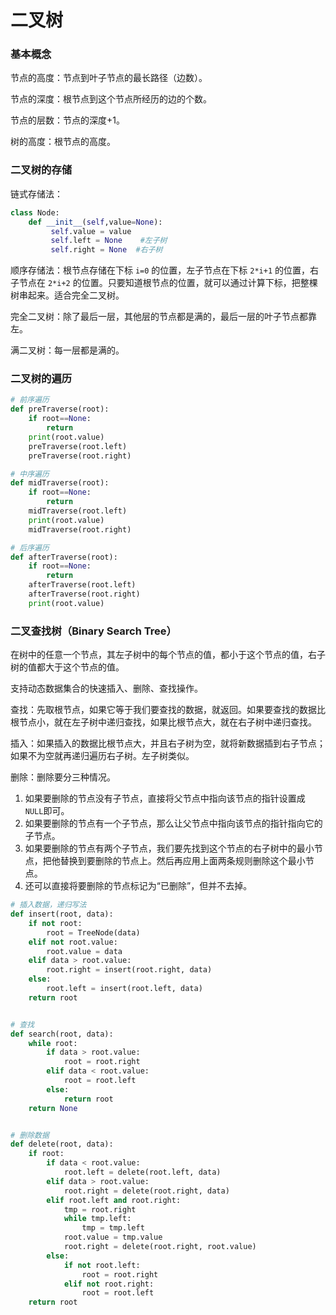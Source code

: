 # 二叉树

### 基本概念

节点的高度：节点到叶子节点的最长路径（边数）。

节点的深度：根节点到这个节点所经历的边的个数。

节点的层数：节点的深度+1。

树的高度：根节点的高度。

### 二叉树的存储

链式存储法：

```python
class Node:  
    def __init__(self,value=None):
         self.value = value  
         self.left = None    #左子树
         self.right = None  #右子树
```

顺序存储法：根节点存储在下标 `i=0` 的位置，左子节点在下标 `2*i+1` 的位置，右子节点在 `2*i+2` 的位置。只要知道根节点的位置，就可以通过计算下标，把整棵树串起来。适合完全二叉树。

完全二叉树：除了最后一层，其他层的节点都是满的，最后一层的叶子节点都靠左。

满二叉树：每一层都是满的。

### 二叉树的遍历

```python
# 前序遍历
def preTraverse(root):  
    if root==None:  
        return  
    print(root.value)  
    preTraverse(root.left)  
    preTraverse(root.right)  

# 中序遍历
def midTraverse(root): 
    if root==None:  
        return  
    midTraverse(root.left)  
    print(root.value)  
    midTraverse(root.right)  

# 后序遍历
def afterTraverse(root):  
    if root==None:  
        return  
    afterTraverse(root.left)  
    afterTraverse(root.right)  
    print(root.value)
```

### 二叉查找树（Binary Search Tree）

在树中的任意一个节点，其左子树中的每个节点的值，都小于这个节点的值，右子树的值都大于这个节点的值。

支持动态数据集合的快速插入、删除、查找操作。

查找：先取根节点，如果它等于我们要查找的数据，就返回。如果要查找的数据比根节点小，就在左子树中递归查找，如果比根节点大，就在右子树中递归查找。

插入：如果插入的数据比根节点大，并且右子树为空，就将新数据插到右子节点；如果不为空就再递归遍历右子树。左子树类似。

删除：删除要分三种情况。

1. 如果要删除的节点没有子节点，直接将父节点中指向该节点的指针设置成 `NULL`即可。
2. 如果要删除的节点有一个子节点，那么让父节点中指向该节点的指针指向它的子节点。
3. 如果要删除的节点有两个子节点，我们要先找到这个节点的右子树中的最小节点，把他替换到要删除的节点上。然后再应用上面两条规则删除这个最小节点。
4. 还可以直接将要删除的节点标记为“已删除”，但并不去掉。

```python
# 插入数据，递归写法
def insert(root, data):
    if not root:
        root = TreeNode(data)
    elif not root.value:
        root.value = data
    elif data > root.value:
        root.right = insert(root.right, data)
    else:
        root.left = insert(root.left, data)
    return root


# 查找
def search(root, data):
    while root:
        if data > root.value:
            root = root.right
        elif data < root.value:
            root = root.left
        else:
            return root
    return None


# 删除数据
def delete(root, data):
    if root:
        if data < root.value:
            root.left = delete(root.left, data)
        elif data > root.value:
            root.right = delete(root.right, data)
        elif root.left and root.right:
            tmp = root.right
            while tmp.left:
                tmp = tmp.left
            root.value = tmp.value
            root.right = delete(root.right, root.value)
        else:
            if not root.left:
                root = root.right
            elif not root.right:
                root = root.left
    return root
```

